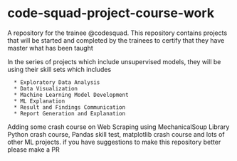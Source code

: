 # code-squad-project-course-work
A repository for the trainee @codesquad. This repository contains projects that will be started and completed by the trainees to certify that they have master what has been taught

In the series of projects which include unsupervised models, they will be using their skill sets which includes

      * Exploratory Data Analysis 
      * Data Visualization
      * Machine Learning Model Development
      * ML Explanation
      * Result and Findings Communication
      * Report Generation and Explanation
     
Adding some crash course on Web Scraping using MechanicalSoup Library
Python crash course, Pandas skill test, matplotlib crash course and lots of other ML projects. if you have suggestions to make this repository better please make a PR
